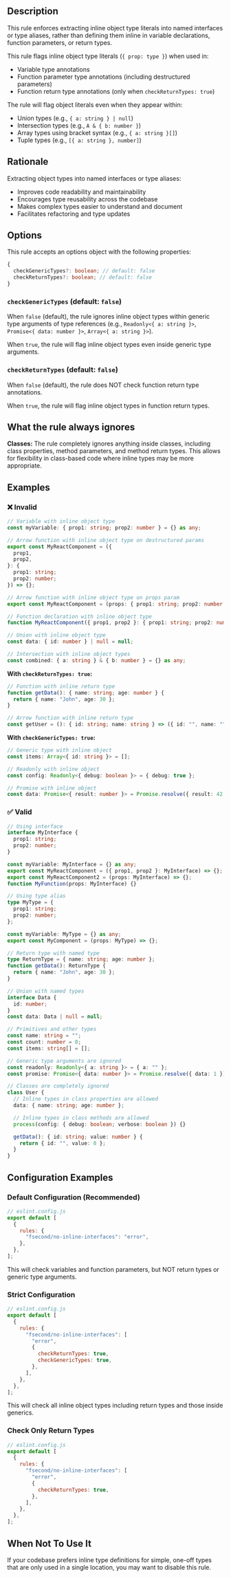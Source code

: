 <!-- end auto-generated rule header -->

## Description

This rule enforces extracting inline object type literals into named interfaces or type aliases, rather than defining them inline in variable declarations, function parameters, or return types.

This rule flags inline object type literals (`{ prop: type }`) when used in:

- Variable type annotations
- Function parameter type annotations (including destructured parameters)
- Function return type annotations (only when `checkReturnTypes: true`)

The rule will flag object literals even when they appear within:

- Union types (e.g., `{ a: string } | null`)
- Intersection types (e.g., `A & { b: number }`)
- Array types using bracket syntax (e.g., `{ a: string }[]`)
- Tuple types (e.g., `[{ a: string }, number]`)

## Rationale

Extracting object types into named interfaces or type aliases:

- Improves code readability and maintainability
- Encourages type reusability across the codebase
- Makes complex types easier to understand and document
- Facilitates refactoring and type updates

## Options

<!-- begin auto-generated rule options list -->
<!-- end auto-generated rule options list -->

This rule accepts an options object with the following properties:

```typescript
{
  checkGenericTypes?: boolean; // default: false
  checkReturnTypes?: boolean; // default: false
}
```

### `checkGenericTypes` (default: `false`)

When `false` (default), the rule ignores inline object types within generic type arguments of type references (e.g., `Readonly<{ a: string }>`, `Promise<{ data: number }>`, `Array<{ a: string }>`).

When `true`, the rule will flag inline object types even inside generic type arguments.

### `checkReturnTypes` (default: `false`)

When `false` (default), the rule does NOT check function return type annotations.

When `true`, the rule will flag inline object types in function return types.

## What the rule always ignores

**Classes:** The rule completely ignores anything inside classes, including class properties, method parameters, and method return types. This allows for flexibility in class-based code where inline types may be more appropriate.

## Examples

### ❌ Invalid

```typescript
// Variable with inline object type
const myVariable: { prop1: string; prop2: number } = {} as any;

// Arrow function with inline object type on destructured params
export const MyReactComponent = ({
  prop1,
  prop2,
}: {
  prop1: string;
  prop2: number;
}) => {};

// Arrow function with inline object type on props param
export const MyReactComponent = (props: { prop1: string; prop2: number }) => {};

// Function declaration with inline object type
function MyReactComponent({ prop1, prop2 }: { prop1: string; prop2: number }) {}

// Union with inline object type
const data: { id: number } | null = null;

// Intersection with inline object types
const combined: { a: string } & { b: number } = {} as any;
```

**With `checkReturnTypes: true`:**

```typescript
// Function with inline return type
function getData(): { name: string; age: number } {
  return { name: "John", age: 30 };
}

// Arrow function with inline return type
const getUser = (): { id: string; name: string } => ({ id: "", name: "" });
```

**With `checkGenericTypes: true`:**

```typescript
// Generic type with inline object
const items: Array<{ id: string }> = [];

// Readonly with inline object
const config: Readonly<{ debug: boolean }> = { debug: true };

// Promise with inline object
const data: Promise<{ result: number }> = Promise.resolve({ result: 42 });
```

### ✅ Valid

```typescript
// Using interface
interface MyInterface {
  prop1: string;
  prop2: number;
}

const myVariable: MyInterface = {} as any;
export const MyReactComponent = ({ prop1, prop2 }: MyInterface) => {};
export const MyReactComponent2 = (props: MyInterface) => {};
function MyFunction(props: MyInterface) {}

// Using type alias
type MyType = {
  prop1: string;
  prop2: number;
};

const myVariable: MyType = {} as any;
export const MyComponent = (props: MyType) => {};

// Return type with named type
type ReturnType = { name: string; age: number };
function getData(): ReturnType {
  return { name: "John", age: 30 };
}

// Union with named types
interface Data {
  id: number;
}
const data: Data | null = null;

// Primitives and other types
const name: string = "";
const count: number = 0;
const items: string[] = [];

// Generic type arguments are ignored
const readonly: Readonly<{ a: string }> = { a: "" };
const promise: Promise<{ data: number }> = Promise.resolve({ data: 1 });

// Classes are completely ignored
class User {
  // Inline types in class properties are allowed
  data: { name: string; age: number };

  // Inline types in class methods are allowed
  process(config: { debug: boolean; verbose: boolean }) {}

  getData(): { id: string; value: number } {
    return { id: "", value: 0 };
  }
}
```

## Configuration Examples

### Default Configuration (Recommended)

```javascript
// eslint.config.js
export default [
  {
    rules: {
      "fsecond/no-inline-interfaces": "error",
    },
  },
];
```

This will check variables and function parameters, but NOT return types or generic type arguments.

### Strict Configuration

```javascript
// eslint.config.js
export default [
  {
    rules: {
      "fsecond/no-inline-interfaces": [
        "error",
        {
          checkReturnTypes: true,
          checkGenericTypes: true,
        },
      ],
    },
  },
];
```

This will check all inline object types including return types and those inside generics.

### Check Only Return Types

```javascript
// eslint.config.js
export default [
  {
    rules: {
      "fsecond/no-inline-interfaces": [
        "error",
        {
          checkReturnTypes: true,
        },
      ],
    },
  },
];
```

## When Not To Use It

If your codebase prefers inline type definitions for simple, one-off types that are only used in a single location, you may want to disable this rule.
